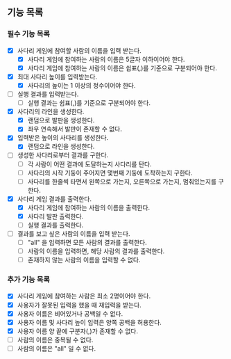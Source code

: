 ## 기능 목록

### 필수 기능 목록

- [x] 사다리 게임에 참여할 사람의 이름을 입력 받는다.
    - [x] 사다리 게임에 참여하는 사람의 이름은 5글자 이하이어야 한다.
    - [x] 사다리 게임에 참여하는 사람의 이름은 쉼표(,)를 기준으로 구분되어야 한다.

- [x] 최대 사다리 높이를 입력받는다.
    - [x] 사다리의 높이는 1 이상의 정수이어야 한다.

- [ ] 실행 결과를 입럭받는다.
    - [ ] 실행 결과는 쉼표(,)를 기준으로 구분되어야 한다.

- [x] 사다리의 라인을 생성한다.
    - [x] 랜덤으로 발판을 생성한다.
    - [x] 좌우 연속해서 발판이 존재할 수 없다.

- [x] 입력받은 높이의 사다리를 생성한다.
    - [x] 랜덤으로 라인을 생성한다.

- [ ] 생성한 사다리로부터 결과를 구한다.
    - [ ] 각 사람이 어떤 결과에 도달하는지 사다리를 탄다.
    - [ ] 사다리의 시작 기둥이 주어지면 몇번째 기둥에 도착하는지 구한다.
    - [ ] 사다리를 한줄씩 타면서 왼쪽으로 가는지, 오른쪽으로 가는지, 멈춰있는지를 구한다.

- [x] 사다리 게임 결과를 출력한다.
    - [x] 사다리 게임에 참여하는 사람의 이름을 출력한다.
    - [x] 사다리 발판 출력한다.
    - [ ] 실행 결과를 출력한다.

- [ ] 결과를 보고 싶은 사람의 이름을 입력 받는다.
    - [ ] "all" 을 입력하면 모든 사람의 결과를 출력한다.
    - [ ] 사람의 이름을 입력하면, 해당 사람의 결과를 출력한다.
    - [ ] 존재하지 않는 사람의 이름을 입력할 수 없다.

### 추가 기능 목록

- [x] 사다리 게임에 참여하는 사람은 최소 2명이어야 한다.
- [x] 사용자가 잘못된 입력을 했을 때 재입력을 받는다.
- [x] 사용자 이름은 비어있거나 공백일 수 없다.
- [x] 사용자 이름 및 사다리 높이 입력은 양쪽 공백을 허용한다.
- [x] 사용자 이름 양 끝에 구분자(,)가 존재할 수 없다.
- [ ] 사람의 이름은 중복될 수 없다.
- [ ] 사람의 이름은 "all" 일 수 없다.
